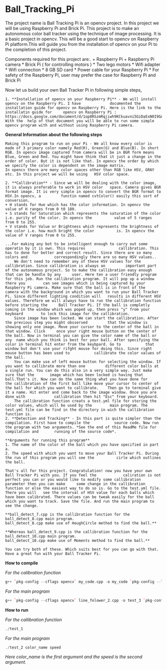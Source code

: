 Ball_Tracking_Pi
================

The project name is Ball Tracking Pi is an opencv project. In this project we will be using Raspberry Pi and Brick Pi. 
This project is to make an autonomous color ball tracker using the technique of image processing. It is a basic project in opencv. This will be a good start to opencv on Raspberry Pi platform.This will guide you from the installation of opencv on your Pi to the completion of this project.

Components required for this project are:.
	+ Raspberry Pi
	+ Raspberry Pi camera
	* Brick Pi ( for controlling motors )
	* Two lego motors
	* Wifi adapter 
	* Wifi connection
	* 8 GB SD card
	* Power cable for your Raspberry Pi
	* For safety of the Raspberry Pi, user may prefer the case for Raspberry Pi and Brick Pi  
	
Now let us build your own Ball Tracker Pi in following simple steps,

	1. **Installation of opencv on your Raspberry Pi** - We will install opencv on the Raspberry Pi. I have 			documented the installation guide for opencv on Raspberry Pi. Here is the link to the installatin guide for 	opencv on Raspberry Pi : https://docs.google.com/document/d/1op8RSzmRqjiwh9KCkuavni5GiDaExN0I9GA6pvZy1EI/edit With the 	help of that document you will be able to run some simple opencv program with and without using Raspberry Pi camera.
	
**General Information about the following steps**

	Making this program to run on your Pi - We all know every color is made of 3 primary color namely Red(R), Green(G) and Blue(B). In short RGB. In opencv image captured from camera will be in BGR form means Blue, Green and Red. You might have think that it just a change in the order of color. But it is not like that. In opencv the order by which we specify the color is dependent on the image matrix.
	In opencv there are many color spaces other than RGB like HSV, GRAY etc. In this project we will be using 	HSV color space.
	
	2. **Callibration** - Since we will be dealing with the color image, it is always preferable to work in HSV color 	space. Camera gives BGR format image. It is very simple in opencv to convert the BGR format to HSV.In opencv, a 		functin named cvtColor() easily this sort of conversion.
	+ H stands for Hue which has the color information. In opencv the value of H ranges from 0 t0 180.
	+ S stands for Saturation which represents the saturation of the color i.e. purity of the color. In opencv the 			value of S ranges from 0 to 255.
	+ V stands for Value or Brightness which represents the brightness of the color i.e. how much bright the color 			is. In opencv the value of V ranges from 0 to 255.
												
	...For making any bot to be intelligent enough to carry out some operatin by it is own. This requires 				callibration. This has to done for better and correct result. Since there are so many colors and 			correspondingly there are so many HSV values..
		We don't need to remember any of these HSV values for the callibration. Since callibration is always an 		important part of the autonomous project. So to make the callibration easy enough that can be handle by any 	user. Here ten a user friendly program for this job. Run the callibration program. It will pop up a window there you 		can see	images which is being captured by your Raspberry Pi camera. Make sure that the ball is in front of the 		camera with the background in which you want to run your Ball Tracker Pi. Since different lighting condition will 	results in different HSV values. Therefore we will always have to run the callibration function before starting the 	Ball Tracker Pi. If the ball is completly coming in the window which was poped up, then press "y" from your keyboard 		to lock this image for the callibration.
		Since image has been locked. We can start the callibration. After the previous step you might obsserved 		that the window is showing only one image. Move your cursor to the center of the ball in that window. Click 	once your right mouse button on the center of the ball.	Now in terminal you can give the color name of the ball or any 	name which you think is best for your ball. After specifying the color in terminal hit enter from the keybpard. Go to 			that window but don't use your rifght mouse for doing this. Since right mouse button has been used to 			callibrate the color values of the ball.
		You can make use of left mouse button for selecting the window. If you want to callibrate more than one 		different color balls at a single run. You can do this also in a very simple way. Just make sure that the 		image which has been locked is having that ball.That's it. Now can do the same thing what you have done for 		the callibration of the first ball like move your cursor to center of the ball for which you want to callibrate. 	Then go to terminal give it a name. Hit enter and come back to the image window. Once you are done with 			callibration then hit "Esc" from your keyboard.
		The callibration function creats a test.yml file for storing the color values, which will be used by the 		main program. The test.yml file can be find in the directory in wich the callibration function is.		
	2. **Detection and Tracking** - In this part is quite simpler than the compilation. First have to compile the 			source code. Now run the program with two arguments. *See the end of this ReadMe file for compilation and 		running of the source code*. 
	
	**Arguments for running this program**	
	1. The name of the color of the ball which you have specified in part a.
	2. The speed with which you want to move your Ball Tracker Pi. During the run of this program you will see the 			cirle which outlines the ball.
									
	That's all for this project. Congratulation! now you have your own Ball Tracker Pi with you. If you feel the 			caliration is not perfect you can or you would like to modify some callibration parameter then you can make 	some change in the callibration function or else the easiest way to do so is. Go to the test.yml file. There you will 	see the interval of HSV value for each balls which have been calibrated. There values can be tweak easily for the ball 		which you want to track. Save the file. And run the main program to see the change. 
			
	**ball_detect_7.cpp is the callibration function for the ball_detect_8.cpp main program.
	ball_detect_8.cpp make use of HoughCircle method to find the ball.**
			
	**Whereas ball_detect_9.cpp is the callibration function for the ball_detect_10.cpp main program.
	ball_detect_10.cpp make use of Moments method to find the ball.**
			
	You can try both of these. Which suits best for you can go with that. Have a great fun with your Ball Tracker Pi.
**How to compile**

*For the calibration function*
```C++
g++ `pkg-config --cflags opencv` my_code.cpp -o my_code `pkg-config --libs opencv` -I/home/pi/git/robidouille/raspicam_cv -L/home/pi/git/robidouille/raspicam_cv -lraspicamcv -L/home/pi/git/raspberrypi/userland/build/lib -lmmal_core -lmmal -l mmal_util -lvcos -lbcm_host
```
*For the main program*
```C++
g++ `pkg-config --cflags opencv` line_folower_2.cpp -o test_3 `pkg-config --libs opencv` -I/home/pi/git/robidouille/raspicam_cv -L/home/pi/git/robidouille/raspicam_cv -lraspicamcv -L/home/pi/git/raspberrypi/userland/build/lib -lmmal_core -lmmal -l mmal_util -lvcos -lbcm_host -lrt -lm -L/usr/local/lib -lwiringPi
```

**How to run**

*For the callibration function*
```C++
./test_1
```
*For the main program*
```C++
./test_2 color_name speed
```
*Here color_name is the first argument and the speed is the second argument.*
